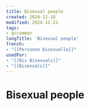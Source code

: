```yaml
---
title: Bisexual people
created: 2024-12-18
modified: 2024-12-21
tags:
- gccommon
longTitle: 'Bisexual people'
french:
- "[[Personne bisexuelle]]"
usedFor:
- "[[Bis Bisexuals]]"
- "[[Bisexuals]]"
---
```

# Bisexual people
